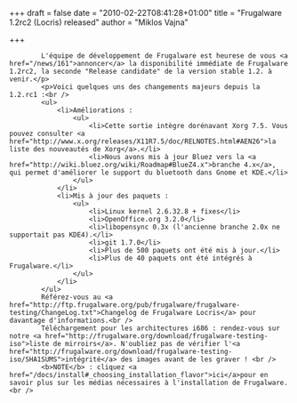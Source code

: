 
+++
draft = false
date = "2010-02-22T08:41:28+01:00"
title = "Frugalware 1.2rc2 (Locris) released"
author = "Miklos Vajna"

+++

            L'équipe de développement de Frugalware est heurese de vous <a href="/news/161">annoncer</a> la disponibilité immédiate de Frugalware 1.2rc2, la seconde "Release candidate" de la version stable 1.2. à venir.</p>
            <p>Voici quelques uns des changements majeurs depuis la 1.2.rc1 :<br />
            <ul>
                <li>Améliorations :
                    <ul>
                        <li>Cette sortie intègre dorénavant Xorg 7.5. Vous pouvez consulter <a href="http://www.x.org/releases/X11R7.5/doc/RELNOTES.html#AEN26">la liste des nouveautés de Xorg</a>.</li>
                        <li>Nous avons mis à jour Bluez vers la <a href="http://wiki.bluez.org/wiki/Roadmap#BlueZ4.x">branche 4.x</a>, qui permet d'améliorer le support du bluetooth dans Gnome et KDE.</li>
                    </ul>
                </li>
                <li>Mis à jour des paquets :
                    <ul>
                        <li>Linux kernel 2.6.32.8 + fixes</li>
                        <li>OpenOffice.org 3.2.0</li>
                        <li>libopensync 0.3x (l'ancienne branche 2.0x ne supportait pas KDE4).</li>
                        <li>git 1.7.0</li>
                        <li>Plus de 500 paquets ont été mis à jour.</li>
                        <li>Plus de 40 paquets ont été intégrés à Frugalware.</li>
                    </ul>
                </li>
            </ul>
            Référez-vous au <a href="http://ftp.frugalware.org/pub/frugalware/frugalware-testing/ChangeLog.txt">Changelog de Frugalware Locris</a> pour davantage d'informations.<br />
            Téléchargement pour les architectures i686 : rendez-vous sur notre <a href="http://frugalware.org/download/frugalware-testing-iso">liste de mirroirs</a>. N'oubliez pas de vérifier l'<a href="http://frugalware.org/download/frugalware-testing-iso/SHA1SUMS">intégrité</a> des images avant de les graver ! <br />
            <b>NOTE</b> : cliquez <a href="/docs/install#_choosing_installation_flavor">ici</a>pour en savoir plus sur les médias nécessaires à l'installation de Frugalware.<br />
            
        